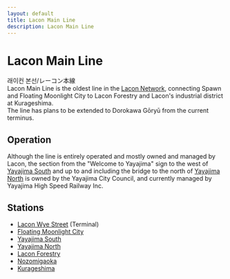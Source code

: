 ```yaml
---
layout: default
title: Lacon Main Line
description: Lacon Main Line
---
```


# Lacon Main Line

래이컨 본선/レーコン本線<br>
Lacon Main Line is the oldest line in the [Lacon Network](/rail-networks/lcn),
connecting Spawn and Floating Moonlight City to Lacon Forestry and Lacon's
industrial district at Kurageshima.<br>
The line has plans to be extended to Dorokawa Gōryū from the current terminus.

## Operation

Although the line is entirely operated and mostly owned and managed by Lacon, the section from the
"Welcome to Yayajima" sign to the west of [Yayajima South](/rail-stations/yayajima-south) and up to
and including the bridge to the north of [Yayajima North](/rail-stations/yayajima-north) is owned
by the Yayajima City Council, and currently managed by Yayajima High Speed Railway Inc.

## Stations

- [Lacon Wye Street](/rail-stations/lcn-wye-street) (Terminal)
- [Floating Moonlight City](/rail-stations/floating-moonlight-city)
- [Yayajima South](/rail-stations/yayajima-south)
- [Yayajima North](/rail-stations/yayajima-north)
- [Lacon Forestry](/rail-stations/lacon-forestry)
- [Nozomigaoka](/rail-stations/nozomigaoka)
- [Kurageshima](/rail-stations/kurageshima)
